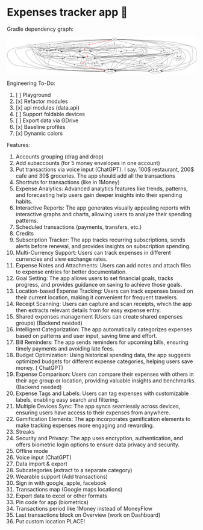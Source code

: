 # Expenses tracker app 🫰

Gradle dependency graph:

![](/gradle/graphs/all_modules9.dot.png)

Engineering To-Do:

1) [ ] Playground
2) [x] Refactor modules
3) [x] api modules (data.api)
4) [ ] Support foldable devices
5) [ ] Export data via GDrive
6) [x] Baseline profiles
7) [x] Dynamic colors

Features:

1) Accounts grouping (drag and drop)
2) Add subaccounts (for 5 money envelopes in one account)
3) Put transactions via voice input (ChatGPT). I say. 100$ restaurant, 200$ cafe and 30$ groceries. The app should add all the transactions
4) Shortruts for transactions (like in 1Money)
5) Expense Analytics: Advanced analytics features like trends, patterns, and forecasting help users gain deeper insights into their spending habits.
6) Interactive Reports: The app generates visually appealing reports with interactive graphs and charts, allowing users to analyze their spending patterns.
7) Scheduled transactions (payments, transfers, etc.)
8) Credits
9) Subscription Tracker: The app tracks recurring subscriptions, sends alerts before renewal, and provides insights on subscription spending.
10) Multi-Currency Support: Users can track expenses in different currencies and view exchange rates.
11) Expense Notes and Attachments: Users can add notes and attach files to expense entries for better documentation.
12) Goal Setting: The app allows users to set financial goals, tracks progress, and provides guidance on saving to achieve those goals.
13) Location-based Expense Tracking: Users can track expenses based on their current location, making it convenient for frequent travelers.
14) Receipt Scanning: Users can capture and scan receipts, which the app then extracts relevant details from for easy expense entry.
15) Shared expenses management (Users can create shared expenses groups) (Backend needed)
16) Intelligent Categorization: The app automatically categorizes expenses based on patterns and user input, saving time and effort.
17) Bill Reminders: The app sends reminders for upcoming bills, ensuring timely payments and avoiding late fees.
18) Budget Optimization: Using historical spending data, the app suggests optimized budgets for different expense categories, helping users save money. (
    ChatGPT)
19) Expense Comparison: Users can compare their expenses with others in their age group or location, providing valuable insights and benchmarks. (Backend
    needed)
20) Expense Tags and Labels: Users can tag expenses with customizable labels, enabling easy search and filtering.
21) Multiple Devices Sync: The app syncs seamlessly across devices, ensuring users have access to their expenses from anywhere.
22) Gamification Elements: The app incorporates gamification elements to make tracking expenses more engaging and rewarding.
23) Streaks
24) Security and Privacy: The app uses encryption, authentication, and offers biometric login options to ensure data privacy and security.
25) Offline mode
26) Voice input (ChatGPT)
27) Data import & export
28) Subcategories (extract to a separate category)
29) Wearable support (Add transactions)
30) Sign in with google, apple, facebook
31) Transactions map (Google maps locations)
32) Export data to excel or other formats
33) Pin code for app (biometrics)
34) Transactions period like 1Money instead of MoneyFlow
35) Last transactions block on Overview (work on Dashboard)
36) Put custom location PLACE!
